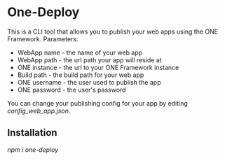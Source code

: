 # One-Deploy
This is a CLI tool that allows you to publish your web apps using the ONE Framework.
Parameters:
- WebApp name - the name of your web app
- WebApp path - the url path your app will reside at
- ONE instance - the url to your ONE Framework instance
- Build path - the build path for your web app
- ONE username - the user used to publish the app
- ONE password - the user's password

You can change your publishing config for your app by editing *config_web_app.json*. 

## Installation
*npm i one-deploy*